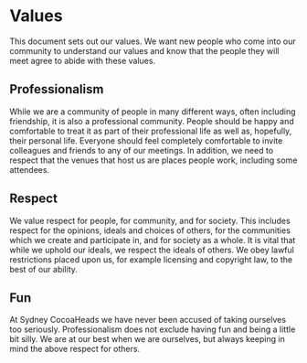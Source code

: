 Values
======

This document sets out our values. We want new people who come into
our community to understand our values and know that the people they
will meet agree to abide with these values.

Professionalism
---------------

While we are a community of people in many different ways, often
including friendship, it is also a professional community.  People
should be happy and comfortable to treat it as part of their
professional life as well as, hopefully, their personal life. Everyone
should feel completely comfortable to invite colleagues and friends to
any of our meetings. In addition, we need to respect that the venues
that host us are places people work, including some attendees.

Respect
-------

We value respect for people, for community, and for society. This
includes respect for the opinions, ideals and choices of others, for
the communities which we create and participate in, and for society as
a whole. It is vital that while we uphold our ideals, we respect the
ideals of others. We obey lawful restrictions placed upon us, for
example licensing and copyright law, to the best of our ability.

Fun
---

At Sydney CocoaHeads we have never been accused of taking ourselves
too seriously. Professionalism does not exclude having fun and being a
little bit silly. We are at our best when we are ourselves, but always
keeping in mind the above respect for others.
